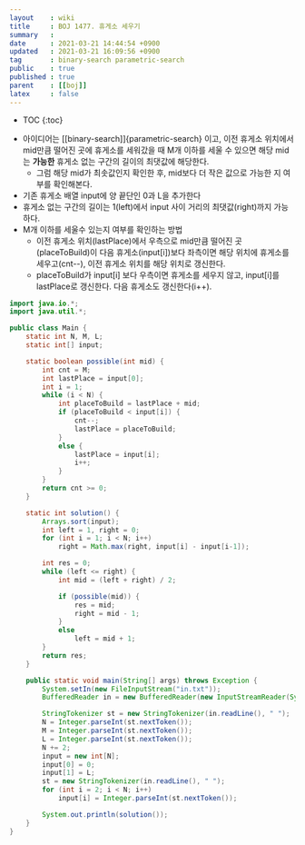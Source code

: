```yaml
---
layout    : wiki
title     : BOJ 1477. 휴게소 세우기
summary   : 
date      : 2021-03-21 14:44:54 +0900
updated   : 2021-03-21 16:09:56 +0900
tag       : binary-search parametric-search
public    : true
published : true
parent    : [[boj]]
latex     : false
---
```

* TOC
{:toc}

- 아이디어는 [[binary-search]]{parametric-search} 이고, 이전 휴게소 위치에서 mid만큼 떨어진 곳에 휴게소를 세워갔을 때 M개 이하를 세울 수 있으면 해당 mid는 **가능한** 휴게소 없는 구간의 길이의 최댓값에 해당한다. 
	- 그럼 해당 mid가 최솟값인지 확인한 후, mid보다 더 작은 값으로 가능한 지 여부를 확인해본다.
- 기존 휴게소 배열 input에 양 끝단인 0과 L을 추가한다
- 휴게소 없는 구간의 길이는 1(left)에서 input 사이 거리의 최댓값(right)까지 가능하다.
- M개 이하를 세울수 있는지 여부를 확인하는 방법
	- 이전 휴게소 위치(lastPlace)에서 우측으로 mid만큼 떨어진 곳(placeToBuild)이 다음 휴게소(input[i])보다 좌측이면 해당 위치에 휴게소를 세우고(cnt--), 이전 휴게소 위치를 해당 위치로 갱신한다.
	- placeToBuild가 input[i] 보다 우측이면 휴게소를 세우지 않고, input[i]를 lastPlace로 갱신한다. 다음 휴게소도 갱신한다(i++).

```java
import java.io.*;
import java.util.*;

public class Main {
	static int N, M, L;
	static int[] input;

	static boolean possible(int mid) {
		int cnt = M;
		int lastPlace = input[0];
		int i = 1;
		while (i < N) {
			int placeToBuild = lastPlace + mid;
			if (placeToBuild < input[i]) {
				cnt--;
				lastPlace = placeToBuild;
			} 
			else {
				lastPlace = input[i];
				i++;
			}
		}
		return cnt >= 0;
	}

	static int solution() {
		Arrays.sort(input);
		int left = 1, right = 0;
		for (int i = 1; i < N; i++)
			right = Math.max(right, input[i] - input[i-1]);

		int res = 0;
		while (left <= right) {
			int mid = (left + right) / 2;

			if (possible(mid)) {
				res = mid;
				right = mid - 1;
			}
			else
				left = mid + 1;
		}
		return res;
	}

	public static void main(String[] args) throws Exception {
		System.setIn(new FileInputStream("in.txt"));
		BufferedReader in = new BufferedReader(new InputStreamReader(System.in));

		StringTokenizer st = new StringTokenizer(in.readLine(), " ");
		N = Integer.parseInt(st.nextToken());
		M = Integer.parseInt(st.nextToken());
		L = Integer.parseInt(st.nextToken());
		N += 2;
		input = new int[N];
		input[0] = 0;
		input[1] = L;
		st = new StringTokenizer(in.readLine(), " ");
		for (int i = 2; i < N; i++)
			input[i] = Integer.parseInt(st.nextToken());

		System.out.println(solution());
	}
}
```
